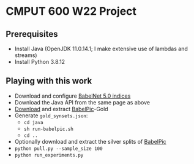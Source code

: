 # CMPUT 600 W22 Project

## Prerequisites
- Install Java (OpenJDK 11.0.14.1; I make extensive use of lambdas and streams)
- Install Python 3.8.12

## Playing with this work
- Download and configure [BabelNet 5.0 indices](https://babelnet.org/guide#access)
- Download the Java API from the same page as above
- [Download](https://drive.google.com/file/d/1pOsn2dlRaSAMjX-0x_Bj4MnSaXcHXOFs/view?usp=sharing) and extract [BabelPic](https://sapienzanlp.github.io/babelpic/)-Gold
- Generate `gold_synsets.json`: 
    - `cd java`
    - `sh run-babelpic.sh`
    - `cd ..`
- Optionally download and extract the silver splits of [BabelPic](https://sapienzanlp.github.io/babelpic/)
- `python pull.py --sample_size 100`
- `python run_experiments.py`